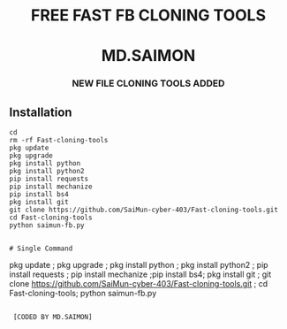 
<h1 align="center"> FREE FAST FB CLONING TOOLS </h1>

<h1 align="center"> MD.SAIMON</h1>



<h3 align="center"> NEW FILE CLONING TOOLS ADDED</h3>

 
## <b>Installation</b>

```
cd
rm -rf Fast-cloning-tools
pkg update
pkg upgrade
pkg install python
pkg install python2
pip install requests
pip install mechanize
pip install bs4
pkg install git
git clone https://github.com/SaiMun-cyber-403/Fast-cloning-tools.git
cd Fast-cloning-tools
python saimun-fb.py


# Single Command 

```

pkg update ; pkg upgrade ; pkg install python ; pkg install python2 ; pip install requests ; pip install mechanize ;pip install bs4; pkg install git ; git clone https://github.com/SaiMun-cyber-403/Fast-cloning-tools.git ; cd Fast-cloning-tools; python saimun-fb.py
```</br>

 [CODED BY MD.SAIMON]